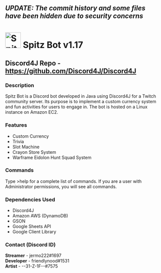 ## *UPDATE: The commit history and some files have been hidden due to security concerns*

# <img src="https://github.com/mrbeezwax/SpitzBot/blob/master/jermo_avatar.png" alt="Spitz Bot" width="50"/> Spitz Bot v1.17

## Discord4J Repo - https://github.com/Discord4J/Discord4J

### Description
Spitz Bot is a Discord bot developed in Java using Discord4J for a Twitch community server. Its purpose is to implement a custom currency system and fun activities for users to engage in. The bot is hosted on a Linux instance on Amazon EC2.

### Features
- Custom Currency
- Trivia
- Slot Machine
- Crayon Store System
- Warframe Eidolon Hunt Squad System

### Commands
Type >help for a complete list of commands. If you are a user with Administrator permissions, you will see all commands.

### Dependencies Used
- Discord4J
- Amazon AWS (DynamoDB)
- GSON
- Google Sheets API
- Google Client Library

### Contact (Discord ID)
**Streamer** - jermo222#1697\
**Developer** - friendlynood#1531\
**Artist** - --31-Z-1F--#7575
